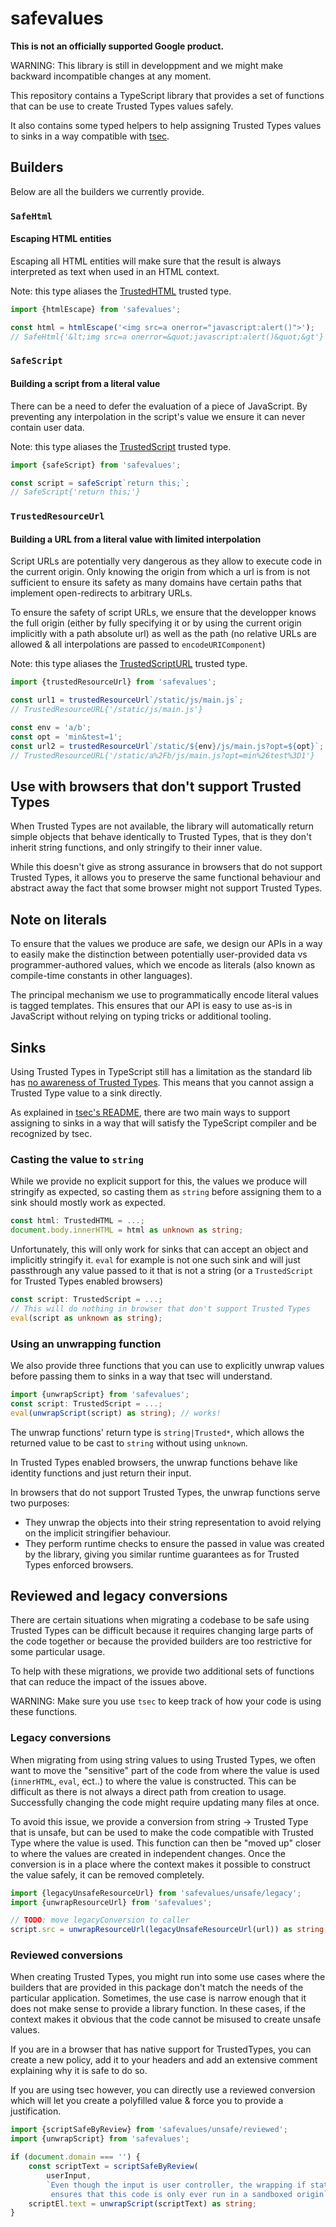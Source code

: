 # safevalues

**This is not an officially supported Google product.**

WARNING: This library is still in developpment and we might make backward
incompatible changes at any moment.

This repository contains a TypeScript library that provides a set of functions
that can be use to create Trusted Types values safely.

It also contains some typed helpers to help assigning Trusted Types values to
sinks in a way compatible with [tsec](https://github.com/googleinterns/tsec).

## Builders

Below are all the builders we currently provide.

### `SafeHtml`

#### Escaping HTML entities

Escaping all HTML entities will make sure that the result is always interpreted
as text when used in an HTML context.

Note: this type aliases the
[TrustedHTML](https://developer.mozilla.org/en-US/docs/Web/API/TrustedHTML)
trusted type.

```typescript
import {htmlEscape} from 'safevalues';

const html = htmlEscape('<img src=a onerror="javascript:alert()">');
// SafeHtml{'&lt;img src=a onerror=&quot;javascript:alert()&quot;&gt'}
```

### `SafeScript`

#### Building a script from a literal value

There can be a need to defer the evaluation of a piece of JavaScript. By
preventing any interpolation in the script's value we ensure it can never
contain user data.

Note: this type aliases the
[TrustedScript](https://developer.mozilla.org/en-US/docs/Web/API/TrustedScript)
trusted type.

```typescript
import {safeScript} from 'safevalues';

const script = safeScript`return this;`;
// SafeScript{'return this;'}
```

### `TrustedResourceUrl`

#### Building a URL from a literal value with limited interpolation

Script URLs are potentially very dangerous as they allow to execute code in the
current origin. Only knowing the origin from which a url is from is not
sufficient to ensure its safety as many domains have certain paths that
implement open-redirects to arbitrary URLs.

To ensure the safety of script URLs, we ensure that the developper knows the
full origin (either by fully specifying it or by using the current origin
implicitly with a path absolute url) as well as the path (no relative URLs are
allowed & all interpolations are passed to `encodeURIComponent`)

Note: this type aliases the
[TrustedScriptURL](https://developer.mozilla.org/en-US/docs/Web/API/TrustedScriptURL)
trusted type.

```typescript
import {trustedResourceUrl} from 'safevalues';

const url1 = trustedResourceUrl`/static/js/main.js`;
// TrustedResourceURL{'/static/js/main.js'}

const env = 'a/b';
const opt = 'min&test=1';
const url2 = trustedResourceUrl`/static/${env}/js/main.js?opt=${opt}`;
// TrustedResourceURL{'/static/a%2Fb/js/main.js?opt=min%26test%3D1'}
```

<!-- TODO: Add documentation for SafeUrl, SafeStyle and SafeStyleSheet. -->

## Use with browsers that don't support Trusted Types

When Trusted Types are not available, the library will automatically return
simple objects that behave identically to Trusted Types, that is they don't
inherit string functions, and only stringify to their inner value.

While this doesn't give as strong assurance in browsers that do not support
Trusted Types, it allows you to preserve the same functional behaviour and
abstract away the fact that some browser might not support Trusted Types.

## Note on literals

To ensure that the values we produce are safe, we design our APIs in a way to
easily make the distinction between potentially user-provided data vs
programmer-authored values, which we encode as literals (also known as
compile-time constants in other languages).

The principal mechanism we use to programmatically encode literal values is
tagged templates. This ensures that our API is easy to use as-is in JavaScript
without relying on typing tricks or additional tooling.

## Sinks

Using Trusted Types in TypeScript still has a limitation as the standard lib has
[no awareness of Trusted Types](https://github.com/microsoft/TypeScript/issues/30024).
This means that you cannot assign a Trusted Type value to a sink directly.

As explained in
[tsec's README](https://github.com/googleinterns/tsec#trusted-type-awareness-in-tsec-rules),
there are two main ways to support assigning to sinks in a way that will satisfy
the TypeScript compiler and be recognized by tsec.

### Casting the value to `string`

While we provide no explicit support for this, the values we produce will
stringify as expected, so casting them as `string` before assigning them to a
sink should mostly work as expected.

```typescript
const html: TrustedHTML = ...;
document.body.innerHTML = html as unknown as string;
```

Unfortunately, this will only work for sinks that can accept an object and
implicitly stringify it. `eval` for example is not one such sink and will just
passthrough any value passed to it that is not a string (or a `TrustedScript`
for Trusted Types enabled browsers)

```typescript
const script: TrustedScript = ...;
// This will do nothing in browser that don't support Trusted Types
eval(script as unknown as string);
```

### Using an unwrapping function

We also provide three functions that you can use to explicitly unwrap values
before passing them to sinks in a way that tsec will understand.

```typescript
import {unwrapScript} from 'safevalues';
const script: TrustedScript = ...;
eval(unwrapScript(script) as string); // works!
```

The unwrap functions' return type is `string|Trusted*`, which allows the
returned value to be cast to `string` without using `unknown`.

In Trusted Types enabled browsers, the unwrap functions behave like identity
functions and just return their input.

In browsers that do not support Trusted Types, the unwrap functions serve two
purposes:

-   They unwrap the objects into their string representation to avoid relying on
    the implicit stringifier behaviour.
-   They perform runtime checks to ensure the passed in value was created by the
    library, giving you similar runtime guarantees as for Trusted Types enforced
    browsers.

## Reviewed and legacy conversions

There are certain situations when migrating a codebase to be safe using Trusted
Types can be difficult because it requires changing large parts of the code
together or because the provided builders are too restrictive for some
particular usage.

To help with these migrations, we provide two additional sets of functions that
can reduce the impact of the issues above.

WARNING: Make sure you use `tsec` to keep track of how your code is using these
functions.

### Legacy conversions

When migrating from using string values to using Trusted Types, we often want to
move the "sensitive" part of the code from where the value is used (`innerHTML`,
`eval`, ect..) to where the value is constructed. This can be difficult as there
is not always a direct path from creation to usage. Successfully changing the
code might require updating many files at once.

To avoid this issue, we provide a conversion from string -> Trusted Type that is
unsafe, but can be used to make the code compatible with Trusted Type where the
value is used. This function can then be "moved up" closer to where the values
are created in independent changes. Once the conversion is in a place where the
context makes it possible to construct the value safely, it can be removed
completely.

```typescript
import {legacyUnsafeResourceUrl} from 'safevalues/unsafe/legacy';
import {unwrapResourceUrl} from 'safevalues';

// TODO: move legacyConversion to caller
script.src = unwrapResourceUrl(legacyUnsafeResourceUrl(url)) as string;
```

### Reviewed conversions

When creating Trusted Types, you might run into some use cases where the
builders that are provided in this package don't match the needs of the
particular application. Sometimes, the use case is narrow enough that it does
not make sense to provide a library function. In these cases, if the context
makes it obvious that the code cannot be misused to create unsafe values.

If you are in a browser that has native support for TrustedTypes, you can create
a new policy, add it to your headers and add an extensive comment explaining why
it is safe to do so.

If you are using tsec however, you can directly use a reviewed conversion which
will let you create a polyfilled value & force you to provide a justification.

```typescript
import {scriptSafeByReview} from 'safevalues/unsafe/reviewed';
import {unwrapScript} from 'safevalues';

if (document.domain === '') {
    const scriptText = scriptSafeByReview(
        userInput,
        `Even though the input is user controller, the wrapping if statement
         ensures that this code is only ever run in a sandboxed origin`);
    scriptEl.text = unwrapScript(scriptText) as string;
}
```

